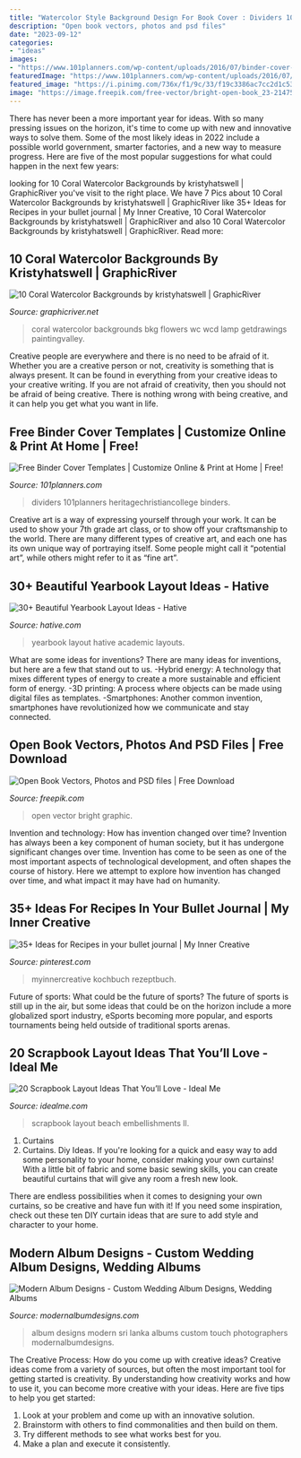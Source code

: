 ```yaml
---
title: "Watercolor Style Background Design For Book Cover : Dividers 101planners Heritagechristiancollege Binders"
description: "Open book vectors, photos and psd files"
date: "2023-09-12"
categories:
- "ideas"
images:
- "https://www.101planners.com/wp-content/uploads/2016/07/binder-cover-2.jpg"
featuredImage: "https://www.101planners.com/wp-content/uploads/2016/07/binder-cover-2.jpg"
featured_image: "https://i.pinimg.com/736x/f1/9c/33/f19c3386ac7cc2d1c534abbd58b618c2.jpg"
image: "https://image.freepik.com/free-vector/bright-open-book_23-2147515819.jpg"
---
```



There has never been a more important year for ideas. With so many pressing issues on the horizon, it's time to come up with new and innovative ways to solve them. Some of the most likely ideas in 2022 include a possible world government, smarter factories, and a new way to measure progress. Here are five of the most popular suggestions for what could happen in the next few years:

	

		
looking for 10 Coral Watercolor Backgrounds by kristyhatswell | GraphicRiver you've visit to the right place. We have 7 Pics about 10 Coral Watercolor Backgrounds by kristyhatswell | GraphicRiver like 35+ Ideas for Recipes in your bullet journal | My Inner Creative, 10 Coral Watercolor Backgrounds by kristyhatswell | GraphicRiver and also 10 Coral Watercolor Backgrounds by kristyhatswell | GraphicRiver. Read more:
		
    
## 10 Coral Watercolor Backgrounds By Kristyhatswell | GraphicRiver

<img loading=lazy src="https://s3.envato.com/files/222082499/wcd-wc-bkg-coral-4.jpg" onerror="this.onerror=null;this.src='https://tse4.mm.bing.net/th?id=OIP.1axpfEgwjVWhk3gZTBl5OgHaE8&amp;pid=15.1';" alt="10 Coral Watercolor Backgrounds by kristyhatswell | GraphicRiver">

_Source: graphicriver.net_

>coral watercolor backgrounds bkg flowers wc wcd lamp getdrawings paintingvalley. 

	

Creative people are everywhere and there is no need to be afraid of it. Whether you are a creative person or not, creativity is something that is always present. It can be found in everything from your creative ideas to your creative writing. If you are not afraid of creativity, then you should not be afraid of being creative. There is nothing wrong with being creative, and it can help you get what you want in life.

    
## Free Binder Cover Templates | Customize Online &amp; Print At Home | Free!

<img loading=lazy src="https://www.101planners.com/wp-content/uploads/2016/07/binder-cover-2.jpg" onerror="this.onerror=null;this.src='https://tse1.mm.bing.net/th?id=OIP.p4hZ2Jo8j88TipS_5QyahwHaJl&amp;pid=15.1';" alt="Free Binder Cover Templates | Customize Online &amp; Print at Home | Free!">

_Source: 101planners.com_

>dividers 101planners heritagechristiancollege binders. 

	

Creative art is a way of expressing yourself through your work. It can be used to show your 7th grade art class, or to show off your craftsmanship to the world. There are many different types of creative art, and each one has its own unique way of portraying itself. Some people might call it “potential art”, while others might refer to it as “fine art”.

    
## 30+ Beautiful Yearbook Layout Ideas - Hative

<img loading=lazy src="http://hative.com/wp-content/uploads/2014/02/yearbook-design-for-academic-school-35.jpg" onerror="this.onerror=null;this.src='https://tse3.mm.bing.net/th?id=OIP.c6bvLSDhH3o4fnCR3FyKowHaKd&amp;pid=15.1';" alt="30+ Beautiful Yearbook Layout Ideas - Hative">

_Source: hative.com_

>yearbook layout hative academic layouts. 

	

What are some ideas for inventions?
There are many ideas for inventions, but here are a few that stand out to us. 
-Hybrid energy: A technology that mixes different types of energy to create a more sustainable and efficient form of energy.
-3D printing: A process where objects can be made using digital files as templates.
-Smartphones: Another common invention, smartphones have revolutionized how we communicate and stay connected.

    
## Open Book Vectors, Photos And PSD Files | Free Download

<img loading=lazy src="https://image.freepik.com/free-vector/bright-open-book_23-2147515819.jpg" onerror="this.onerror=null;this.src='https://tse4.mm.bing.net/th?id=OIP.LLDJ2JQhF7aVF12lQwleRgHaHa&amp;pid=15.1';" alt="Open Book Vectors, Photos and PSD files | Free Download">

_Source: freepik.com_

>open vector bright graphic. 

	

Invention and technology: How has invention changed over time?
Invention has always been a key component of human society, but it has undergone significant changes over time. Invention has come to be seen as one of the most important aspects of technological development, and often shapes the course of history. Here we attempt to explore how invention has changed over time, and what impact it may have had on humanity.

    
## 35+ Ideas For Recipes In Your Bullet Journal | My Inner Creative

<img loading=lazy src="https://i.pinimg.com/736x/f1/9c/33/f19c3386ac7cc2d1c534abbd58b618c2.jpg" onerror="this.onerror=null;this.src='https://tse2.mm.bing.net/th?id=OIP.v_-AZxlkbkuRcDO4ae20gwHaJQ&amp;pid=15.1';" alt="35+ Ideas for Recipes in your bullet journal | My Inner Creative">

_Source: pinterest.com_

>myinnercreative kochbuch rezeptbuch. 

	

Future of sports: What could be the future of sports?
The future of sports is still up in the air, but some ideas that could be on the horizon include a more globalized sport industry, eSports becoming more popular, and esports tournaments being held outside of traditional sports arenas.

    
## 20 Scrapbook Layout Ideas That You’ll Love - Ideal Me

<img loading=lazy src="http://idealme.com/wp-content/uploads/2017/06/arrows-scrapbook-layout-ideas.jpg" onerror="this.onerror=null;this.src='https://tse1.mm.bing.net/th?id=OIP.72X-BgNM_w7D1GCQUmlXBQHaHa&amp;pid=15.1';" alt="20 Scrapbook Layout Ideas That You’ll Love - Ideal Me">

_Source: idealme.com_

>scrapbook layout beach embellishments ll. 

	

1. Curtains
1. Curtains. Diy Ideas.
If you're looking for a quick and easy way to add some personality to your home, consider making your own curtains! With a little bit of fabric and some basic sewing skills, you can create beautiful curtains that will give any room a fresh new look.

There are endless possibilities when it comes to designing your own curtains, so be creative and have fun with it! If you need some inspiration, check out these ten DIY curtain ideas that are sure to add style and character to your home.

    
## Modern Album Designs - Custom Wedding Album Designs, Wedding Albums

<img loading=lazy src="http://modernalbumdesigns.com/albumdesigns/williaminnes2/largethumb.jpg" onerror="this.onerror=null;this.src='https://tse3.mm.bing.net/th?id=OIP.e4mKNXljD-vn79GKNzdjFQHaEr&amp;pid=15.1';" alt="Modern Album Designs - Custom Wedding Album Designs, Wedding Albums">

_Source: modernalbumdesigns.com_

>album designs modern sri lanka albums custom touch photographers modernalbumdesigns. 

	

The Creative Process: How do you come up with creative ideas?
Creative ideas come from a variety of sources, but often the most important tool for getting started is creativity. By understanding how creativity works and how to use it, you can become more creative with your ideas. Here are five tips to help you get started: 
1. Look at your problem and come up with an innovative solution.
2. Brainstorm with others to find commonalities and then build on them. 
3. Try different methods to see what works best for you. 
4. Make a plan and execute it consistently. 

